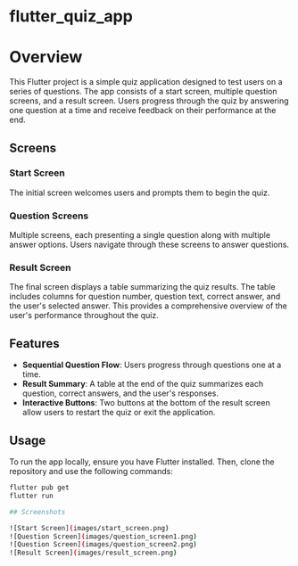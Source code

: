 # flutter_quiz_app
# Overview

This Flutter project is a simple quiz application designed to test users on a series of questions. The app consists of a start screen, multiple question screens, and a result screen. Users progress through the quiz by answering one question at a time and receive feedback on their performance at the end.

## Screens

### Start Screen

The initial screen welcomes users and prompts them to begin the quiz.

### Question Screens

Multiple screens, each presenting a single question along with multiple answer options. Users navigate through these screens to answer questions.

### Result Screen

The final screen displays a table summarizing the quiz results. The table includes columns for question number, question text, correct answer, and the user's selected answer. This provides a comprehensive overview of the user's performance throughout the quiz.

## Features

- **Sequential Question Flow**: Users progress through questions one at a time.
- **Result Summary**: A table at the end of the quiz summarizes each question, correct answers, and the user's responses.
- **Interactive Buttons**: Two buttons at the bottom of the result screen allow users to restart the quiz or exit the application.

## Usage

To run the app locally, ensure you have Flutter installed. Then, clone the repository and use the following commands:

```bash
flutter pub get
flutter run

## Screenshots

![Start Screen](images/start_screen.png)
![Question Screen](images/question_screen1.png)
![Question Screen](images/question_screen2.png)
![Result Screen](images/result_screen.png)

